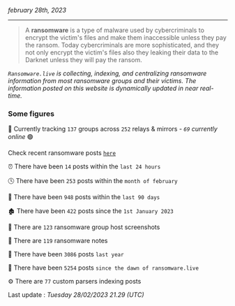 _february 28th, 2023_

---

> A **ransomware** is a type of malware used by cybercriminals to encrypt the victim's files and make them inaccessible unless they pay the ransom. Today cybercriminals are more sophisticated, and they not only encrypt the victim's files also they leaking their data to the Darknet unless they will pay the ransom.


_`Ransomware.live` is collecting, indexing, and centralizing ransomware information from most ransomware groups and their victims. The information posted on this website is dynamically updated in near real-time._

### Some figures 

🔎 Currently tracking `137` groups across `252` relays & mirrors - _`69` currently online_ 🟢

Check recent ransomware posts [`here`](recentposts.md)


⏰ There have been `14` posts within the `last 24 hours`

🕓 There have been `253` posts within the `month of february`

📅 There have been `948` posts within the `last 90 days`

🏚 There have been `422` posts since the `1st January 2023`

📸 There are `123` ransomware group host screenshots

📝 There are `119` ransomware notes

🚀 There have been `3086` posts `last year`

🐣 There have been `5254` posts `since the dawn of ransomware.live`

⚙️ There are `77` custom parsers indexing posts



Last update : _Tuesday 28/02/2023 21.29 (UTC)_

